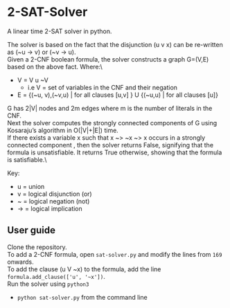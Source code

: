 # 2-SAT-Solver
A linear time 2-SAT solver in python.

The solver is based on the fact that the disjunction (u v x) can be re-written as (~u -> v) or (~v -> u).\
Given a 2-CNF boolean formula, the solver constructs a graph G=(V,E) based on the above fact. Where:\
  - V = V u ~V
    - i.e V = set of variables in the CNF and their negation
  - E = {(~u, v),(~v,u) | for all clauses [u,v] } U {(~u,u) | for all clauses [u]}

G has 2|V| nodes and 2m edges where m is the number of literals in the CNF.\
Next the solver computes the strongly connected components of G using Kosaraju’s algorithm
in O(|V|+|E|) time.\
If there exists a variable x such that x ~> ~x ~> x occurs in a strongly connected component , then the solver returns False, signifying that the formula is unsatisfiable. It returns True otherwise, showing that the formula is satisfiable.\

Key: 
 - u = union 
 - v = logical disjunction (or)
 - ~ = logical negation (not) 
 - -> = logical implication 

## User guide
 Clone the repository.\
 To add a 2-CNF formula, open `sat-solver.py` and modify the lines from `169` onwards.\
 To add the clause (u V ~x) to the formula, add the line `formula.add_clause(['u', '~x'])`.\
 Run the solver using `python3` 
  - `python sat-solver.py` from the command line 

